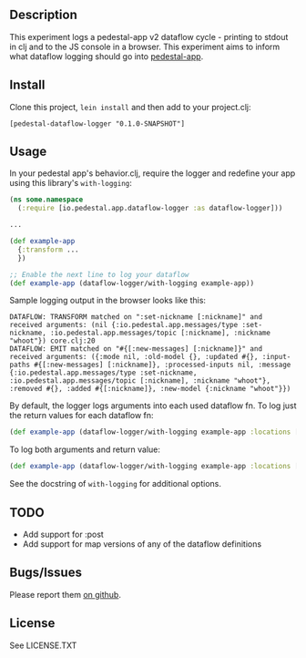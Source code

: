 ## Description

This experiment logs a pedestal-app v2 dataflow cycle - printing to stdout in clj and to the JS
console in a browser. This experiment aims to inform what dataflow logging should go into
[pedestal-app](https://github.com/pedestal/pedestal/issues/154).

## Install

Clone this project, `lein install` and then add to your project.clj:

    [pedestal-dataflow-logger "0.1.0-SNAPSHOT"]

## Usage

In your pedestal app's behavior.clj, require the logger and redefine your
app using this library's `with-logging`:

```clj
(ns some.namespace
  (:require [io.pedestal.app.dataflow-logger :as dataflow-logger]))

...

(def example-app
  {:transform ...
  })

;; Enable the next line to log your dataflow
(def example-app (dataflow-logger/with-logging example-app))
```

Sample logging output in the browser looks like this:

```
DATAFLOW: TRANSFORM matched on ":set-nickname [:nickname]" and received arguments: (nil {:io.pedestal.app.messages/type :set-nickname, :io.pedestal.app.messages/topic [:nickname], :nickname "whoot"}) core.clj:20
DATAFLOW: EMIT matched on "#{[:new-messages] [:nickname]}" and received arguments: ({:mode nil, :old-model {}, :updated #{}, :input-paths #{[:new-messages] [:nickname]}, :processed-inputs nil, :message {:io.pedestal.app.messages/type :set-nickname, :io.pedestal.app.messages/topic [:nickname], :nickname "whoot"}, :removed #{}, :added #{[:nickname]}, :new-model {:nickname "whoot"}})
```

By default, the logger logs arguments into each used dataflow fn. To log
just the return values for each dataflow fn:

```clj
(def example-app (dataflow-logger/with-logging example-app :locations [:return]))
```

To log both arguments and return value:

```clj
(def example-app (dataflow-logger/with-logging example-app :locations [:args :return]))
```

See the docstring of `with-logging` for additional options.

## TODO
* Add support for :post
* Add support for map versions of any of the dataflow definitions

## Bugs/Issues

Please report them [on github](http://github.com/cldwalker/pedestal-dataflow-logger/issues).

## License

See LICENSE.TXT
